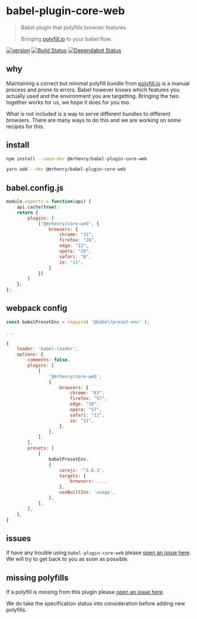 # babel-plugin-core-web

> Babel plugin that polyfills browser features.
>
> Bringing [polyfill.io](https://polyfill.io/v3/) to your babel flow.

[![version](https://img.shields.io/npm/v/@mrhenry/babel-plugin-core-web.svg)](https://www.npmjs.com/package/@mrhenry/babel-plugin-core-web) [![Build Status](https://travis-ci.com/mrhenry/core-web.svg?branch=master)](https://travis-ci.com/mrhenry/core-web) [![Dependabot Status](https://api.dependabot.com/badges/status?host=github&repo=mrhenry/core-web)](https://dependabot.com)


## why

Maintaining a correct but minimal polyfill bundle from [polyfill.io](https://polyfill.io/v3/) is a manual process and prone to errors. Babel however knows which features you actually used and the environment you are targetting. Bringing the two together works for us, we hope it does for you too.

What is not included is a way to serve different bundles to different browsers. There are many ways to do this and we are working on some recipes for this.


## install

```sh
npm install --save-dev @mrhenry/babel-plugin-core-web
```

```sh
yarn add --dev @mrhenry/babel-plugin-core-web
```


## babel.config.js

```js
module.exports = function(api) {
	api.cache(true);
	return {
		plugins: [
			["@mrhenry/core-web", {
				browsers: {
					chrome: "31",
					firefox: "26",
					edge: "12",
					opera: "26",
					safari: "8",
					ie: "11",
				}
			}]
		]
	};
};
```


## webpack config

```js
const babelPresetEnv = require( '@babel/preset-env' );

...

{
	loader: 'babel-loader',
	options: {
		comments: false,
		plugins: [
			[
				'@mrhenry/core-web',
				{
					browsers: {
						chrome: "63",
						firefox: "57",
						edge: "18",
						opera: "57",
						safari: "12",
						ie: "11",
					},
				},
			],
		],
		presets: [
			[
				babelPresetEnv,
				{
					corejs: '^3.6.3',
					targets: {
						browsers: ...,
					},
					useBuiltIns: 'usage',
				},
			],
		],
	},
}
```


## issues

If have any trouble using `babel-plugin-core-web` please [open an issue here](https://github.com/mrhenry/core-web/issues/new?assignees=&labels=bug&template=report-a-bug.md&title=). We will try to get back to you as soon as possible.


## missing polyfills

If a polyfill is missing from this plugin please [open an issue here](https://github.com/mrhenry/core-web/issues/new?assignees=&labels=missing-polyfill&template=request-a-polyfill.md&title=).

We do take the specification status into consideration before adding new polyfills.
